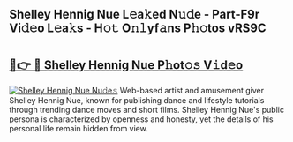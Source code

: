## Shelley Hennig Nue L𝚎a𝚔ed N𝚞𝚍e - Part-F9r Vi𝚍𝚎o L𝚎a𝚔s - H𝚘𝚝 O𝚗𝚕yf𝚊ns P𝚑𝚘tos vRS9C

# <h2><a href="http://kf0r96.oniu.top/?m=Shelley+Hennig+Nue">🔗👉 🔴 Shelley Hennig Nue P𝚑ot𝚘𝚜 V𝚒d𝚎o</a></h2>

[![Shelley Hennig Nue Nu𝚍e𝚜](https://i.imgur.com/0qMVB7G.gif)](http://kf0r96.oniu.top/?m=Shelley+Hennig+Nue)
Web-based artist and amusement giver Shelley Hennig Nue, known for publishing dance and lifestyle tutorials through trending dance moves and short films. Shelley Hennig Nue's public persona is characterized by openness and honesty, yet the details of his personal life remain hidden from view.  
